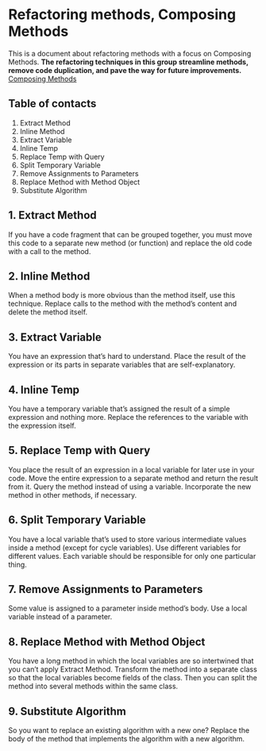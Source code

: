 # Refactoring methods, Composing Methods
 
 This is a document about refactoring methods with a focus on Composing Methods.
 **The refactoring techniques in this group streamline methods, remove code duplication, and pave the way for future improvements.**
 [Composing Methods](https://refactoring.guru/refactoring/techniques/composing-methods)

 ## Table of contacts
 1. Extract Method
 2. Inline Method
 3. Extract Variable
 4. Inline Temp
 5. Replace Temp with Query
 6. Split Temporary Variable
 7. Remove Assignments to Parameters
 8. Replace Method with Method Object
 9. Substitute Algorithm

 ## 1. Extract Method
 If you have a code fragment that can be grouped together, you must move this code to a separate new method (or function) and replace the old code with a call to the method.

 ## 2. Inline Method
 When a method body is more obvious than the method itself, use this technique.
 Replace calls to the method with the method’s content and delete the method itself.

 ## 3. Extract Variable
 You have an expression that’s hard to understand.
 Place the result of the expression or its parts in separate variables that are self-explanatory.

## 4. Inline Temp
You have a temporary variable that’s assigned the result of a simple expression and nothing more.
Replace the references to the variable with the expression itself.

## 5. Replace Temp with Query
You place the result of an expression in a local variable for later use in your code.
Move the entire expression to a separate method and return the result from it. Query the method instead of using a variable. Incorporate the new method in other methods, if necessary.

## 6. Split Temporary Variable
You have a local variable that’s used to store various intermediate values inside a method (except for cycle variables).
Use different variables for different values. Each variable should be responsible for only one particular thing.

## 7. Remove Assignments to Parameters
Some value is assigned to a parameter inside method’s body.
Use a local variable instead of a parameter.

## 8. Replace Method with Method Object
You have a long method in which the local variables are so intertwined that you can’t apply Extract Method.
Transform the method into a separate class so that the local variables become fields of the class. Then you can split the method into several methods within the same class.

## 9. Substitute Algorithm
So you want to replace an existing algorithm with a new one?
Replace the body of the method that implements the algorithm with a new algorithm.


